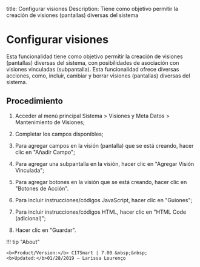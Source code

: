 title: Configurar visiones
Description: Tiene como objetivo permitir la creación de visiones (pantallas) diversas del sistema
# Configurar visiones

Esta funcionalidad tiene como objetivo permitir la creación de visiones (pantallas) diversas del sistema, con posibilidades de asociación con visiones vinculadas (subpantalla).
Esta funcionalidad ofrece diversas acciones, como, incluir, cambiar y borrar visiones (pantallas) diversas del sistema.

Procedimiento
-------------

1.  Acceder al menú principal Sistema \> Visiones y Meta Datos \> Mantenimiento
    de Visiones;

2.  Completar los campos disponibles;

3.  Para agregar campos en la visión (pantalla) que se está creando, hacer clic
    en "Añadir Campo";

4.  Para agregar una subpantalla en la visión, hacer clic en "Agregar Visión
    Vinculada";

5.  Para agregar botones en la visión que se está creando, hacer clic en
    "Botones de Acción".

6.  Para incluir instrucciones/códigos JavaScript, hacer clic en "Guiones";

7.  Para incluir instrucciones/códigos HTML, hacer clic en "HTML Code
    (adicional)";

8.  Hacer clic en "Guardar".

!!! tip "About"

    <b>Product/Version:</b> CITSmart | 7.00 &nbsp;&nbsp;
    <b>Updated:</b>01/28/2019 – Larissa Lourenço

